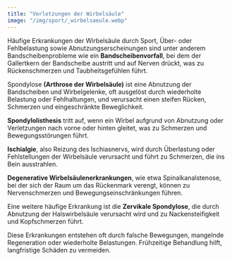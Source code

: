 ```yaml
---
title: "Verletzungen der Wirbelsäule"
image: "/img/sport/_wirbelsaeule.webp"
---
```


Häufige Erkrankungen der Wirbelsäule durch Sport, Über- oder Fehlbelastung sowie Abnutzungserscheinungen sind unter anderem Bandscheibenprobleme wie ein **Bandscheibenvorfall**, bei dem der Gallertkern der Bandscheibe austritt und auf Nerven drückt, was zu Rückenschmerzen und Taubheitsgefühlen führt. 

Spondylose **(Arthrose der Wirbelsäule)** ist eine Abnutzung der Bandscheiben und Wirbelgelenke, oft ausgelöst durch wiederholte Belastung oder Fehlhaltungen, und verursacht einen steifen Rücken, Schmerzen und eingeschränkte Beweglichkeit. 

**Spondylolisthesis** tritt auf, wenn ein Wirbel aufgrund von Abnutzung oder Verletzungen nach vorne oder hinten gleitet, was zu Schmerzen und Bewegungsstörungen führt. 

**Ischialgie**, also Reizung des Ischiasnervs, wird durch Überlastung oder Fehlstellungen der Wirbelsäule verursacht und führt zu Schmerzen, die ins Bein ausstrahlen. 

**Degenerative Wirbelsäulenerkrankungen**, wie etwa Spinalkanalstenose, bei der sich der Raum um das Rückenmark verengt, können zu Nervenschmerzen und Bewegungseinschränkungen führen. 

Eine weitere häufige Erkrankung ist die **Zervikale Spondylose**, die durch Abnutzung der Halswirbelsäule verursacht wird und zu Nackensteifigkeit und Kopfschmerzen führt. 

Diese Erkrankungen entstehen oft durch falsche Bewegungen, mangelnde Regeneration oder wiederholte Belastungen. Frühzeitige Behandlung hilft, langfristige Schäden zu vermeiden.
